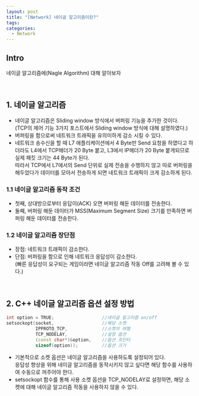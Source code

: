 ```yaml
---
layout: post
title: "[Network] 네이글 알고리즘이란?"
tags: 
categories:
  - Network
---
```


## Intro
네이글 알고리즘에(Nagle Algorithm) 대해 알아보자

<br>

## 1. 네이글 알고리즘

 - 네이글 알고리즘은 Sliding window 방식에서 버퍼링 기능을 추가한 것이다. <br> (TCP의 제어 기능 3가지 포스트에서 Sliding window 방식에 대해 설명하였다.)
 - 버퍼링을 함으로써 네트워크 트래픽을 유의미하게 감소 시킬 수 있다.
 - 네트워크 송수신을 할 때 L7 애플리케이션에서 4 Byte만 Send 요청을 하였다고 하더라도 L4에서 TCP헤더가 20 Byte 붙고, L3에서 IP헤더가 20 Byte 붙게되므로 실제 패킷 크기는 44 Byte가 된다. <br> 따라서 TCP에서 L7에서의 Send 단위로 실제 전송을 수행하지 않고 따로 버퍼링을 해두었다가 데이터를 모아서 전송하게 되면 네트워크 트래픽이 크게 감소하게 된다.

### 1.1 네이글 알고리즘 동작 조건

 - 첫째, 상대방으로부터 응답이(ACK) 오면 버퍼링 해둔 데이터를 전송한다.
 - 둘째, 버퍼링 해둔 데이터가 MSS(Maximum Segment Size) 크기를 만족하면 버퍼링 해둔 데이터를 전송한다.

### 1.2 네이글 알고리즘 장단점

 - 장점: 네트워크 트래픽이 감소한다.
 - 단점: 버퍼링을 함으로 인해 네트워크 응답성이 감소한다. <br> (빠른 응답성이 요구되는 게임이라면 네이글 알고리즘 작동 Off를 고려해 볼 수 있다.)

<br>

## 2. C++ 네이글 알고리즘 옵션 설정 방법

```C++
int option = TRUE;               	//네이글 알고리즘 on/off
setsockopt(socket,             		//해당 소켓
           IPPROTO_TCP,          	//소켓의 레벨
           TCP_NODELAY,          	//설정 옵션
           (const char*)&option, 	//옵션 포인터
           sizeof(option));      	//옵션 크기
```

 - 기본적으로 소켓 옵션은 네이글 알고리즘을 사용하도록 설정되어 있다. <br> 응답성 향상을 위해 네이글 알고리즘을 동작시키지 않고 싶다면 해당 함수를 사용하여 수동으로 꺼주어야 한다.
 - setsockopt 함수를 통해 사용 소켓 옵션을 TCP_NODELAY로 설정하면, 해당 소켓에 대해 네이글 알고리즘 작동을 사용하지 않을 수 있다.
